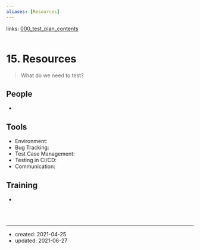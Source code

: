 ```yaml
---
aliases: [Resources]
---
```


links: [000_test_plan_contents](000_test_plan_contents.md)
<br><br>

# 15. Resources

> What do we need to test?

## People
- 


## Tools
- Environment: 
- Bug Tracking:
- Test Case Management: 
- Testing in CI/CD: 
- Communication: 


## Training
- 


<br><br>

___
- created: 2021-04-25
- updated: 2021-06-27
